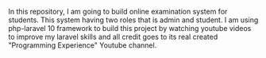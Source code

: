 In this repository, I am going to build online examination system for students. This system having two roles that is admin and student. I am using php-laravel 10 framework to build this project by watching youtube videos to improve my laravel skills and all credit goes to its real created "Programming Experience" Youtube channel.
